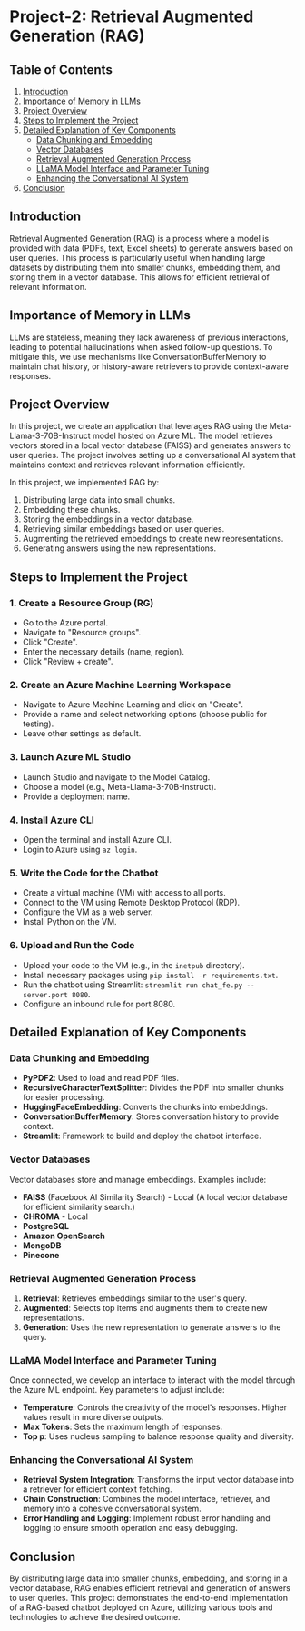 # Project-2: Retrieval Augmented Generation (RAG)

## Table of Contents
1. [Introduction](#introduction)
2. [Importance of Memory in LLMs](#importance-of-memory-in-llms)
3. [Project Overview](#project-overview)
4. [Steps to Implement the Project](#steps-to-implement-the-project)
5. [Detailed Explanation of Key Components](#detailed-explanation-of-key-components)
    - [Data Chunking and Embedding](#data-chunking-and-embedding)
    - [Vector Databases](#vector-databases)
    - [Retrieval Augmented Generation Process](#retrieval-augmented-generation-process)
    - [LLaMA Model Interface and Parameter Tuning](#llama-model-interface-and-parameter-tuning)
    - [Enhancing the Conversational AI System](#enhancing-the-conversational-ai-system)
6. [Conclusion](#conclusion)

## Introduction
Retrieval Augmented Generation (RAG) is a process where a model is provided with data (PDFs, text, Excel sheets) to generate answers based on user queries. This process is particularly useful when handling large datasets by distributing them into smaller chunks, embedding them, and storing them in a vector database. This allows for efficient retrieval of relevant information.

## Importance of Memory in LLMs
LLMs are stateless, meaning they lack awareness of previous interactions, leading to potential hallucinations when asked follow-up questions. To mitigate this, we use mechanisms like ConversationBufferMemory to maintain chat history, or history-aware retrievers to provide context-aware responses.

## Project Overview
In this project, we create an application that leverages RAG using the Meta-Llama-3-70B-Instruct model hosted on Azure ML. The model retrieves vectors stored in a local vector database (FAISS) and generates answers to user queries. The project involves setting up a conversational AI system that maintains context and retrieves relevant information efficiently.

In this project, we implemented RAG by:
1. Distributing large data into small chunks.
2. Embedding these chunks.
3. Storing the embeddings in a vector database.
4. Retrieving similar embeddings based on user queries.
5. Augmenting the retrieved embeddings to create new representations.
6. Generating answers using the new representations.

## Steps to Implement the Project

### 1. Create a Resource Group (RG)
- Go to the Azure portal.
- Navigate to "Resource groups".
- Click "Create".
- Enter the necessary details (name, region).
- Click "Review + create".

### 2. Create an Azure Machine Learning Workspace
- Navigate to Azure Machine Learning and click on "Create".
- Provide a name and select networking options (choose public for testing).
- Leave other settings as default.

### 3. Launch Azure ML Studio
- Launch Studio and navigate to the Model Catalog.
- Choose a model (e.g., Meta-Llama-3-70B-Instruct).
- Provide a deployment name.

### 4. Install Azure CLI
- Open the terminal and install Azure CLI.
- Login to Azure using `az login`.

### 5. Write the Code for the Chatbot
- Create a virtual machine (VM) with access to all ports.
- Connect to the VM using Remote Desktop Protocol (RDP).
- Configure the VM as a web server.
- Install Python on the VM.

### 6. Upload and Run the Code
- Upload your code to the VM (e.g., in the `inetpub` directory).
- Install necessary packages using `pip install -r requirements.txt`.
- Run the chatbot using Streamlit: `streamlit run chat_fe.py --server.port 8080`.
- Configure an inbound rule for port 8080.

## Detailed Explanation of Key Components

### Data Chunking and Embedding
- **PyPDF2**: Used to load and read PDF files.
- **RecursiveCharacterTextSplitter**: Divides the PDF into smaller chunks for easier processing.
- **HuggingFaceEmbedding**: Converts the chunks into embeddings.
- **ConversationBufferMemory**: Stores conversation history to provide context.
- **Streamlit**: Framework to build and deploy the chatbot interface.

### Vector Databases
Vector databases store and manage embeddings. Examples include:
- **FAISS** (Facebook AI Similarity Search) - Local (A local vector database for efficient similarity search.)
- **CHROMA** - Local
- **PostgreSQL**
- **Amazon OpenSearch**
- **MongoDB**
- **Pinecone**

### Retrieval Augmented Generation Process
1. **Retrieval**: Retrieves embeddings similar to the user's query.
2. **Augmented**: Selects top items and augments them to create new representations.
3. **Generation**: Uses the new representation to generate answers to the query.

### LLaMA Model Interface and Parameter Tuning
Once connected, we develop an interface to interact with the model through the Azure ML endpoint. Key parameters to adjust include:
- **Temperature**: Controls the creativity of the model's responses. Higher values result in more diverse outputs.
- **Max Tokens**: Sets the maximum length of responses.
- **Top p**: Uses nucleus sampling to balance response quality and diversity.

### Enhancing the Conversational AI System
- **Retrieval System Integration**: Transforms the input vector database into a retriever for efficient context fetching.
- **Chain Construction**: Combines the model interface, retriever, and memory into a cohesive conversational system.
- **Error Handling and Logging**: Implement robust error handling and logging to ensure smooth operation and easy debugging.


## Conclusion
By distributing large data into smaller chunks, embedding, and storing in a vector database, RAG enables efficient retrieval and generation of answers to user queries. This project demonstrates the end-to-end implementation of a RAG-based chatbot deployed on Azure, utilizing various tools and technologies to achieve the desired outcome.
